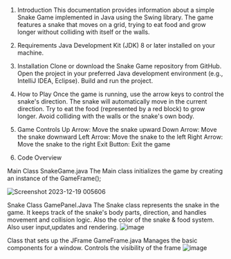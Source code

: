 
1. Introduction 
This documentation provides information about a simple Snake Game implemented in Java using the Swing library.
The game features a snake that moves on a grid, trying to eat food and grow longer without colliding with itself or the walls.

2. Requirements 
Java Development Kit (JDK) 8 or later installed on your machine.

3. Installation
Clone or download the Snake Game repository from GitHub.
Open the project in your preferred Java development environment (e.g., IntelliJ IDEA, Eclipse).
Build and run the project.

4. How to Play
Once the game is running, use the arrow keys to control the snake's direction.
The snake will automatically move in the current direction.
Try to eat the food (represented by a red block) to grow longer.
Avoid colliding with the walls or the snake's own body.

5. Game Controls 
Up Arrow: Move the snake upward
Down Arrow: Move the snake downward
Left Arrow: Move the snake to the left
Right Arrow: Move the snake to the right
Exit Button: Exit the game

6. Code Overview

 Main Class SnakeGame.java
The Main class initializes the game by creating an instance of the GameFrame();

![Screenshot 2023-12-19 005606](https://github.com/efteilucian/Snake-Game/assets/102920747/26aa7de7-c2f3-4d17-8a55-16ef532b0271)




Snake Class GamePanel.Java
The Snake class represents the snake in the game. It keeps track of the snake's body parts, direction, and handles movement and collision logic.
Also the color of the snake & food system.
Also user input,updates and rendering.
![image](https://github.com/efteilucian/Snake-Game/assets/102920747/f2e40ce4-d5c6-4392-85de-10823be09a79)




Class that sets up the JFrame GameFrame.java
Manages the basic components for a window.
Controls the visibility of the frame
![image](https://github.com/efteilucian/Snake-Game/assets/102920747/2a6156e5-2377-42c3-b8e9-455ded24ef07)






